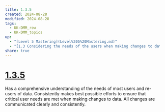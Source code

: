```yaml
---
title: 1.3.5
created: 2024-08-28
modified: 2024-08-28
tags:
  - UK-DMM_row
  - UK-DMM_topics
up:
  - "[Level 5 Mastering](Level%205%20Mastering.md)"
  - "[1.3 Considering the needs of the users when making changes to data](1.3%20Considering%20the%20needs%20of%20the%20users%20when%20making%20changes%20to%20data.md)"
share: true
---
```

# [1.3.5](1.3.5.md)

Has a comprehensive understanding of the needs of most users and re-users of data. Consistently makes best possible efforts to ensure that critical user needs are met when making changes to data. All changes are communicated clearly and consistently.
